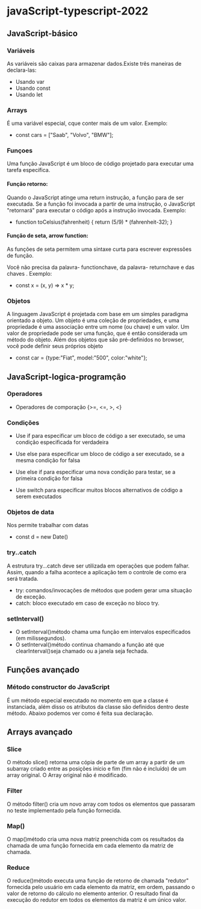 # javaScript-typescript-2022

## JavaScript-básico

### Variáveis
 
As variáveis são caixas para armazenar dados.Existe três maneiras de declara-las:

- Usando var
- Usando const
- Usando let

### Arrays

É uma variável especial, cque conter mais de um valor. Exemplo: 

- const cars = ["Saab", "Volvo", "BMW"];

### Funçoes

Uma função JavaScript é um bloco de código projetado para executar uma tarefa específica. 

#### Função retorno:

Quando o JavaScript atinge uma return instrução, a função para de ser executada. Se a função foi invocada a partir de uma instrução, o JavaScript "retornará" para executar o código após a instrução invocada. Exemplo: 

- function toCelsius(fahrenheit) {
  return (5/9) * (fahrenheit-32);
}

#### Função de seta, arrow function:

As funções de seta permitem uma sintaxe curta para escrever expressões de função.

Você não precisa da palavra- functionchave, da palavra- returnchave e das chaves . Exemplo: 

- const x = (x, y) => x * y;

### Objetos

A linguagem JavaScript é projetada com base em um simples paradigma orientado a objeto. Um objeto é uma coleção de propriedades, e uma propriedade é uma associação entre um nome (ou chave) e um valor. Um valor de propriedade pode ser uma função, que é então considerada um método do objeto. Além dos objetos que são pré-definidos no browser, você pode definir seus próprios objeto

- const car = {type:"Fiat", model:"500", color:"white"};

## JavaScript-logica-programção

### Operadores

- Operadores de comporação {>=, <=, >, <}

### Condições

- Use if para especificar um bloco de código a ser executado, se uma condição especificada for verdadeira

- Use else para especificar um bloco de código a ser executado, se a mesma condição for falsa

- Use else if para especificar uma nova condição para testar, se a primeira condição for falsa

- Use switch para especificar muitos blocos alternativos de código a serem executados

### Objetos de data

Nos permite trabalhar com datas

- const d = new Date()

### try..catch

A estrutura try...catch deve ser utilizada em operações que podem falhar. Assim, quando a falha acontece a aplicação tem o controle de como era será tratada.

- try: comandos/invocações de métodos que podem gerar uma situação de exceção.
- catch: bloco executado em caso de exceção no bloco try.

### setInterval()

- O setInterval()método chama uma função em intervalos especificados (em milissegundos).
- O setInterval()método continua chamando a função até que clearInterval()seja chamado ou a janela seja fechada.

## Funções avançado

### Método constructor do JavaScript

É um método especial executado no momento em que a classe é instanciada, além disso os atributos da classe são definidos dentro deste método. Abaixo podemos ver como é feita sua declaração.

## Arrays avançado

### Slice

O método slice() retorna uma cópia de parte de um array a partir de um subarray criado entre as posições início e fim (fim não é incluído) de um array original. O Array original não é modificado.

### Filter 

O método filter() cria um novo array com todos os elementos que passaram no teste implementado pela função fornecida.

### Map()

O map()método cria uma nova matriz preenchida com os resultados da chamada de uma função fornecida em cada elemento da matriz de chamada.

### Reduce

O reduce()método executa uma função de retorno de chamada "redutor" fornecida pelo usuário em cada elemento da matriz, em ordem, passando o valor de retorno do cálculo no elemento anterior. O resultado final da execução do redutor em todos os elementos da matriz é um único valor.


